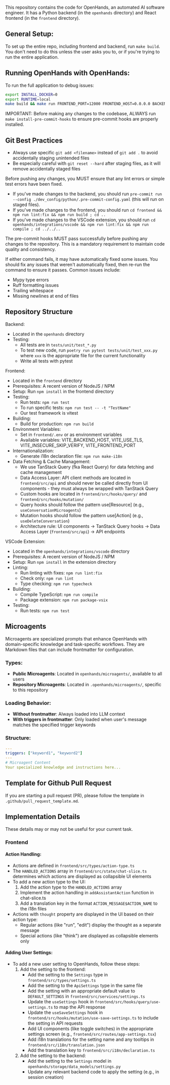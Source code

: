 This repository contains the code for OpenHands, an automated AI software engineer. It has a Python backend
(in the `openhands` directory) and React frontend (in the `frontend` directory).

## General Setup:
To set up the entire repo, including frontend and backend, run `make build`.
You don't need to do this unless the user asks you to, or if you're trying to run the entire application.

## Running OpenHands with OpenHands:
To run the full application to debug issues:
```bash
export INSTALL_DOCKER=0
export RUNTIME=local
make build && make run FRONTEND_PORT=12000 FRONTEND_HOST=0.0.0.0 BACKEND_HOST=0.0.0.0 &> /tmp/openhands-log.txt &
```

IMPORTANT: Before making any changes to the codebase, ALWAYS run `make install-pre-commit-hooks` to ensure pre-commit hooks are properly installed.

## Git Best Practices

- Always use specific `git add <filename>` instead of `git add .` to avoid accidentally staging unintended files
- Be especially careful with `git reset --hard` after staging files, as it will remove accidentally staged files

Before pushing any changes, you MUST ensure that any lint errors or simple test errors have been fixed.

* If you've made changes to the backend, you should run `pre-commit run --config ./dev_config/python/.pre-commit-config.yaml` (this will run on staged files).
* If you've made changes to the frontend, you should run `cd frontend && npm run lint:fix && npm run build ; cd ..`
* If you've made changes to the VSCode extension, you should run `cd openhands/integrations/vscode && npm run lint:fix && npm run compile ; cd ../../..`

The pre-commit hooks MUST pass successfully before pushing any changes to the repository. This is a mandatory requirement to maintain code quality and consistency.

If either command fails, it may have automatically fixed some issues. You should fix any issues that weren't automatically fixed,
then re-run the command to ensure it passes. Common issues include:
- Mypy type errors
- Ruff formatting issues
- Trailing whitespace
- Missing newlines at end of files

## Repository Structure
Backend:
- Located in the `openhands` directory
- Testing:
  - All tests are in `tests/unit/test_*.py`
  - To test new code, run `poetry run pytest tests/unit/test_xxx.py` where `xxx` is the appropriate file for the current functionality
  - Write all tests with pytest

Frontend:
- Located in the `frontend` directory
- Prerequisites: A recent version of NodeJS / NPM
- Setup: Run `npm install` in the frontend directory
- Testing:
  - Run tests: `npm run test`
  - To run specific tests: `npm run test -- -t "TestName"`
  - Our test framework is vitest
- Building:
  - Build for production: `npm run build`
- Environment Variables:
  - Set in `frontend/.env` or as environment variables
  - Available variables: VITE_BACKEND_HOST, VITE_USE_TLS, VITE_INSECURE_SKIP_VERIFY, VITE_FRONTEND_PORT
- Internationalization:
  - Generate i18n declaration file: `npm run make-i18n`
- Data Fetching & Cache Management:
  - We use TanStack Query (fka React Query) for data fetching and cache management
  - Data Access Layer: API client methods are located in `frontend/src/api` and should never be called directly from UI components - they must always be wrapped with TanStack Query
  - Custom hooks are located in `frontend/src/hooks/query/` and `frontend/src/hooks/mutation/`
  - Query hooks should follow the pattern use[Resource] (e.g., `useConversationMicroagents`)
  - Mutation hooks should follow the pattern use[Action] (e.g., `useDeleteConversation`)
  - Architecture rule: UI components → TanStack Query hooks → Data Access Layer (`frontend/src/api`) → API endpoints

VSCode Extension:
- Located in the `openhands/integrations/vscode` directory
- Prerequisites: A recent version of NodeJS / NPM
- Setup: Run `npm install` in the extension directory
- Linting:
  - Run linting with fixes: `npm run lint:fix`
  - Check only: `npm run lint`
  - Type checking: `npm run typecheck`
- Building:
  - Compile TypeScript: `npm run compile`
  - Package extension: `npm run package-vsix`
- Testing:
  - Run tests: `npm run test`

## Microagents

Microagents are specialized prompts that enhance OpenHands with domain-specific knowledge and task-specific workflows. They are Markdown files that can include frontmatter for configuration.

### Types:
- **Public Microagents**: Located in `openhands/microagents/`, available to all users
- **Repository Microagents**: Located in `.openhands/microagents/`, specific to this repository

### Loading Behavior:
- **Without frontmatter**: Always loaded into LLM context
- **With triggers in frontmatter**: Only loaded when user's message matches the specified trigger keywords

### Structure:
```yaml
---
triggers: ["keyword1", "keyword2"]
---
# Microagent Content
Your specialized knowledge and instructions here...
```

## Template for Github Pull Request

If you are starting a pull request (PR), please follow the template in `.github/pull_request_template.md`.

## Implementation Details

These details may or may not be useful for your current task.

### Frontend

#### Action Handling:
- Actions are defined in `frontend/src/types/action-type.ts`
- The `HANDLED_ACTIONS` array in `frontend/src/state/chat-slice.ts` determines which actions are displayed as collapsible UI elements
- To add a new action type to the UI:
  1. Add the action type to the `HANDLED_ACTIONS` array
  2. Implement the action handling in `addAssistantAction` function in chat-slice.ts
  3. Add a translation key in the format `ACTION_MESSAGE$ACTION_NAME` to the i18n files
- Actions with `thought` property are displayed in the UI based on their action type:
  - Regular actions (like "run", "edit") display the thought as a separate message
  - Special actions (like "think") are displayed as collapsible elements only

#### Adding User Settings:
- To add a new user setting to OpenHands, follow these steps:
  1. Add the setting to the frontend:
     - Add the setting to the `Settings` type in `frontend/src/types/settings.ts`
     - Add the setting to the `ApiSettings` type in the same file
     - Add the setting with an appropriate default value to `DEFAULT_SETTINGS` in `frontend/src/services/settings.ts`
     - Update the `useSettings` hook in `frontend/src/hooks/query/use-settings.ts` to map the API response
     - Update the `useSaveSettings` hook in `frontend/src/hooks/mutation/use-save-settings.ts` to include the setting in API requests
     - Add UI components (like toggle switches) in the appropriate settings screen (e.g., `frontend/src/routes/app-settings.tsx`)
     - Add i18n translations for the setting name and any tooltips in `frontend/src/i18n/translation.json`
     - Add the translation key to `frontend/src/i18n/declaration.ts`
  2. Add the setting to the backend:
     - Add the setting to the `Settings` model in `openhands/storage/data_models/settings.py`
     - Update any relevant backend code to apply the setting (e.g., in session creation)
